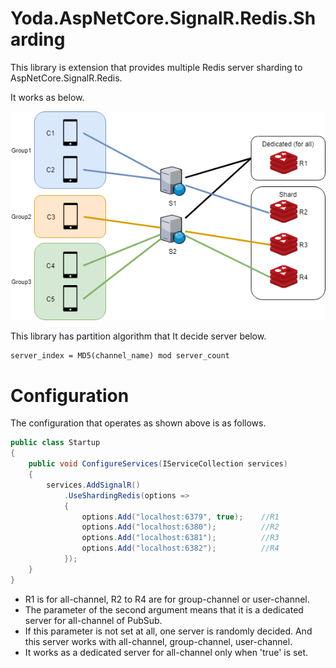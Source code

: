 # Yoda.AspNetCore.SignalR.Redis.Sharding
This library is extension that provides multiple Redis server sharding to AspNetCore.SignalR.Redis.

It works as below.

![diagram.png](diagram.png)

This library has partition algorithm that It decide server below.

```
server_index = MD5(channel_name) mod server_count
```

# Configuration

The configuration that operates as shown above is as follows.

```csharp
public class Startup
{
    public void ConfigureServices(IServiceCollection services)
    {
        services.AddSignalR()
            .UseShardingRedis(options =>
            {
                options.Add("localhost:6379", true);    //R1
                options.Add("localhost:6380");          //R2
                options.Add("localhost:6381");          //R3
                options.Add("localhost:6382");          //R4
            });
    }
}
```

* R1 is for all-channel, R2 to R4 are for group-channel or user-channel.
* The parameter of the second argument means that it is a dedicated server for all-channel of PubSub.
* If this parameter is not set at all, one server is randomly decided. And this server works with all-channel, group-channel, user-channel.
* It works as a dedicated server for all-channel only when 'true' is set.

